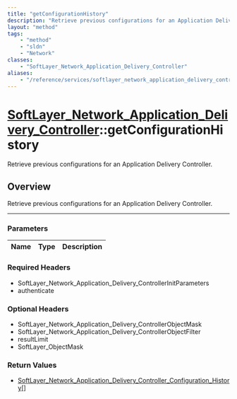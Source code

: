 ```yaml
---
title: "getConfigurationHistory"
description: "Retrieve previous configurations for an Application Delivery Controller."
layout: "method"
tags:
    - "method"
    - "sldn"
    - "Network"
classes:
    - "SoftLayer_Network_Application_Delivery_Controller"
aliases:
    - "/reference/services/softlayer_network_application_delivery_controller/getConfigurationHistory"
---
```

# [SoftLayer_Network_Application_Delivery_Controller](/reference/services/SoftLayer_Network_Application_Delivery_Controller)::getConfigurationHistory


Retrieve previous configurations for an Application Delivery Controller.


## Overview 
Retrieve previous configurations for an Application Delivery Controller.

-----

### Parameters 
|Name | Type | Description |
| --- | --- | --- |


### Required Headers
* SoftLayer_Network_Application_Delivery_ControllerInitParameters
* authenticate


### Optional Headers
* SoftLayer_Network_Application_Delivery_ControllerObjectMask
* SoftLayer_Network_Application_Delivery_ControllerObjectFilter
* resultLimit
* SoftLayer_ObjectMask

### Return Values
* <a href='/reference/datatypes/SoftLayer_Network_Application_Delivery_Controller_Configuration_History'>SoftLayer_Network_Application_Delivery_Controller_Configuration_History[] </a>





